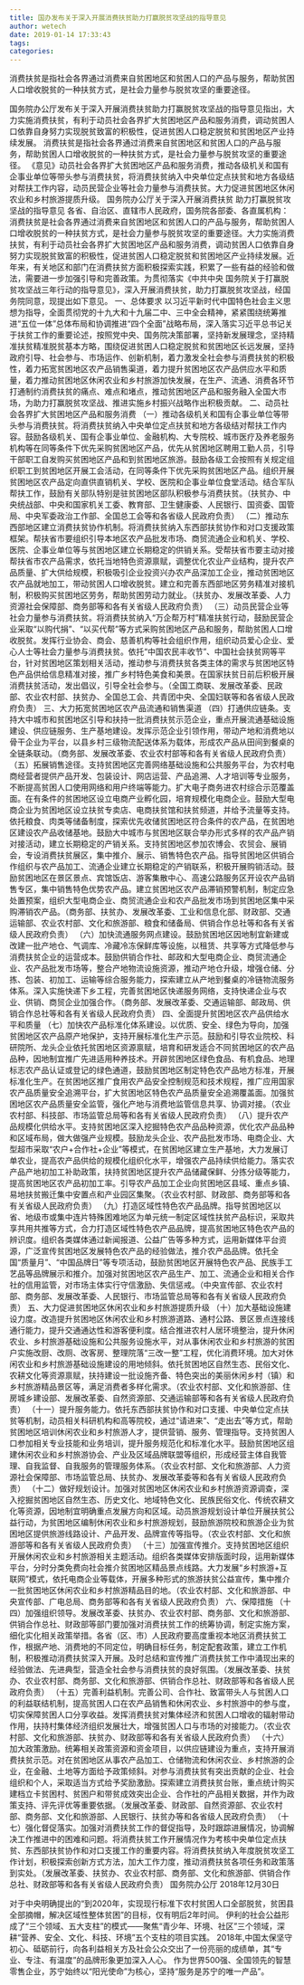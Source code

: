 ```yaml
---
title: 国办发布关于深入开展消费扶贫助力打赢脱贫攻坚战的指导意见
author: wetech
date: 2019-01-14 17:33:43
tags: 
categories: 
---
```

消费扶贫是指社会各界通过消费来自贫困地区和贫困人口的产品与服务，帮助贫困人口增收脱贫的一种扶贫方式，是社会力量参与脱贫攻坚的重要途径。
<!-- more -->
国务院办公厅发布关于深入开展消费扶贫助力打赢脱贫攻坚战的指导意见指出，大力实施消费扶贫，有利于动员社会各界扩大贫困地区产品和服务消费，调动贫困人口依靠自身努力实现脱贫致富的积极性，促进贫困人口稳定脱贫和贫困地区产业持续发展。
消费扶贫是指社会各界通过消费来自贫困地区和贫困人口的产品与服务，帮助贫困人口增收脱贫的一种扶贫方式，是社会力量参与脱贫攻坚的重要途径。
《意见》动员社会各界扩大贫困地区产品和服务消费，推动各级机关和国有企事业单位等带头参与消费扶贫，将消费扶贫纳入中央单位定点扶贫和地方各级结对帮扶工作内容，动员民营企业等社会力量参与消费扶贫。大力促进贫困地区休闲农业和乡村旅游提质升级。
国务院办公厅关于深入开展消费扶贫 助力打赢脱贫攻坚战的指导意见
各省、自治区、直辖市人民政府，国务院各部委、各直属机构：
消费扶贫是社会各界通过消费来自贫困地区和贫困人口的产品与服务，帮助贫困人口增收脱贫的一种扶贫方式，是社会力量参与脱贫攻坚的重要途径。大力实施消费扶贫，有利于动员社会各界扩大贫困地区产品和服务消费，调动贫困人口依靠自身努力实现脱贫致富的积极性，促进贫困人口稳定脱贫和贫困地区产业持续发展。近年来，有关地区和部门在消费扶贫方面积极探索实践，积累了一些有益的经验和做法，需要进一步加强引导和完善政策。为贯彻落实《中共中央 国务院关于打赢脱贫攻坚战三年行动的指导意见》，深入开展消费扶贫，助力打赢脱贫攻坚战，经国务院同意，现提出如下意见。
一、总体要求
以习近平新时代中国特色社会主义思想为指导，全面贯彻党的十九大和十九届二中、三中全会精神，紧紧围绕统筹推进“五位一体”总体布局和协调推进“四个全面”战略布局，深入落实习近平总书记关于扶贫工作的重要论述，按照党中央、国务院决策部署，坚持新发展理念，坚持精准扶贫精准脱贫基本方略，围绕促进贫困人口稳定脱贫和贫困地区长远发展，坚持政府引导、社会参与、市场运作、创新机制，着力激发全社会参与消费扶贫的积极性，着力拓宽贫困地区农产品销售渠道，着力提升贫困地区农产品供应水平和质量，着力推动贫困地区休闲农业和乡村旅游加快发展，在生产、流通、消费各环节打通制约消费扶贫的痛点、难点和堵点，推动贫困地区产品和服务融入全国大市场，为助力打赢脱贫攻坚战、推进实施乡村振兴战略作出积极贡献。
二、动员社会各界扩大贫困地区产品和服务消费
（一）推动各级机关和国有企事业单位等带头参与消费扶贫。将消费扶贫纳入中央单位定点扶贫和地方各级结对帮扶工作内容。鼓励各级机关、国有企事业单位、金融机构、大专院校、城市医疗及养老服务机构等在同等条件下优先采购贫困地区产品，优先从贫困地区聘用工勤人员，引导干部职工自发购买贫困地区产品和到贫困地区旅游。鼓励各级工会按照有关规定组织职工到贫困地区开展工会活动，在同等条件下优先采购贫困地区产品。组织开展贫困地区农产品定向直供直销机关、学校、医院和企事业单位食堂活动。结合军队帮扶工作，鼓励有关部队特别是驻贫困地区部队积极参与消费扶贫。（扶贫办、中央统战部、中央和国家机关工委、教育部、卫生健康委、人民银行、国资委、国管局、中央军委政治工作部、全国总工会等和各省级人民政府负责）
（二）推动东西部地区建立消费扶贫协作机制。将消费扶贫纳入东西部扶贫协作和对口支援政策框架。帮扶省市要组织引导本地区农产品批发市场、商贸流通企业和机关、学校、医院、企事业单位等与贫困地区建立长期稳定的供销关系。受帮扶省市要主动对接帮扶省市农产品需求，依托当地特色资源禀赋，调整优化农业产业结构，提升农产品质量、扩大供给规模，积极吸引企业投资兴办农产品深加工企业，推动贫困地区农产品就地加工，带动贫困人口增收脱贫。建立和完善东西部地区劳务精准对接机制，积极购买贫困地区劳务，帮助贫困劳动力就业。（扶贫办、发展改革委、人力资源社会保障部、商务部等和各有关省级人民政府负责）
（三）动员民营企业等社会力量参与消费扶贫。将消费扶贫纳入“万企帮万村”精准扶贫行动，鼓励民营企业采取“以购代捐”、“以买代帮”等方式采购贫困地区产品和服务，帮助贫困人口增收脱贫。发挥行业协会、商会、慈善机构等社会组织作用，组织动员爱心企业、爱心人士等社会力量参与消费扶贫。依托“中国农民丰收节”、中国社会扶贫网等平台，针对贫困地区策划相关活动，推动参与消费扶贫各类主体的需求与贫困地区特色产品供给信息精准对接，推广乡村特色美食和美景。在国家扶贫日前后积极开展消费扶贫活动，发出倡议，引导全社会参与。（全国工商联、发展改革委、民政部、农业农村部、扶贫办、全国总工会、共青团中央、全国妇联等和各省级人民政府负责）
三、大力拓宽贫困地区农产品流通和销售渠道
（四）打通供应链条。支持大中城市和贫困地区引导和扶持一批消费扶贫示范企业，重点开展流通基础设施建设、供应链服务、生产基地建设。发挥示范企业引领作用，带动产地和消费地以骨干企业为平台，以县乡村三级物流配送体系为载体，形成农产品从田间到餐桌的全链条联动。（商务部、发展改革委、农业农村部等和各有关省级人民政府负责）
（五）拓展销售途径。支持贫困地区完善网络基础设施和公共服务平台，为农村电商经营者提供产品开发、包装设计、网店运营、产品追溯、人才培训等专业服务，不断提高贫困人口使用网络和用户终端等能力。扩大电子商务进农村综合示范覆盖面。在有条件的贫困地区设立电商产业孵化园，培育规模化电商企业。鼓励大型电商企业为贫困地区设立扶贫专卖店、电商扶贫馆和扶贫频道，并给予流量等支持。依托粮食、肉类等储备制度，探索优先收储贫困地区符合条件的农产品，在贫困地区建设农产品收储基地。鼓励大中城市与贫困地区联合举办形式多样的农产品产销对接活动，建立长期稳定的产销关系。支持贫困地区参加农博会、农贸会、展销会，专设消费扶贫展区，集中推介、展示、销售特色农产品。指导贫困地区供销合作组织与农产品加工、流通企业建立长期稳定的产销联系，积极开展购销活动。鼓励贫困地区在景区景点、宾馆饭店、游客集散中心、高速公路服务区开设农产品销售专区，集中销售特色优势农产品。建立贫困地区农产品滞销预警机制，制定应急处置预案，组织大型电商企业、商贸流通企业和农产品批发市场到贫困地区集中采购滞销农产品。（商务部、扶贫办、发展改革委、工业和信息化部、财政部、交通运输部、农业农村部、文化和旅游部、粮食和储备局、供销合作总社等和各有关省级人民政府负责）
（六）加快流通服务网点建设。鼓励贫困地区因地制宜新建或改建一批产地仓、气调库、冷藏冷冻保鲜库等设施，以租赁、共享等方式降低参与消费扶贫企业的运营成本。鼓励供销合作社、邮政和大型电商企业、商贸流通企业、农产品批发市场等，整合产地物流设施资源，推动产地仓升级，增强仓储、分拣、包装、初加工、运输等综合服务能力，探索建立从产地到餐桌的冷链物流服务体系。深入实施快递下乡工程，完善贫困地区快递服务网络，支持快递企业与农业、供销、商贸企业加强合作。（商务部、发展改革委、交通运输部、邮政局、供销合作总社等和各有关省级人民政府负责）
四、全面提升贫困地区农产品供给水平和质量
（七）加快农产品标准化体系建设。以优质、安全、绿色为导向，加强贫困地区农产品原产地保护，支持开展标准化生产示范。鼓励和引导农业院校、科研院所、龙头企业依托贫困地区资源禀赋，培育和研发适合不同贫困地区的农产品品种，因地制宜推广先进适用种养技术。开辟贫困地区绿色食品、有机食品、地理标志农产品认证或登记的绿色通道，鼓励贫困地区制定特色农产品地方标准，开展标准化生产。在贫困地区推广食用农产品安全控制规范和技术规程，推广应用国家农产品质量安全追溯平台，扩大贫困地区特色农产品质量安全追溯覆盖面。加强贫困地区农产品质量安全监管，强化产地与消费地监管信息共享、协调对接。（农业农村部、科技部、市场监管总局等和各有关省级人民政府负责）
（八）提升农产品规模化供给水平。支持贫困地区深入挖掘特色农产品品种资源，优化农产品品种和区域布局，做大做强产业规模。鼓励龙头企业、农产品批发市场、电商企业、大型超市采取“农户+合作社+企业”等模式，在贫困地区建立生产基地，大力发展订单农业，提高农产品供给的规模化组织化水平，增强农产品持续供给能力。落实农产品产地初加工补助政策，扶持贫困地区提升农产品储藏保鲜、分拣分级等能力，提高贫困地区农产品初加工率。引导农产品加工企业向贫困地区县域、重点乡镇、易地扶贫搬迁集中安置点和产业园区集聚。（农业农村部、财政部、商务部等和各有关省级人民政府负责）
（九）打造区域性特色农产品品牌。指导贫困地区以省、地级市或集中连片特殊困难地区为单元统一制定区域性扶贫产品标识，采取共享共用共推等方式，合力打造区域性特色农产品品牌，提高贫困地区特色农产品的辨识度。组织各类媒体通过新闻报道、公益广告等多种方式，运用新媒体平台资源，广泛宣传贫困地区发展特色农产品的经验做法，推介农产品品牌。依托全国“质量月”、“中国品牌日”等专项活动，鼓励贫困地区开展特色农产品、民族手工艺品等品牌展示和推介。加强对贫困地区农产品生产、加工、流通企业和相关合作社的信用监管，对市场主体实行守信激励、失信惩戒。（中央宣传部、农业农村部、商务部、发展改革委、人民银行、市场监管总局等和各有关省级人民政府负责）
五、大力促进贫困地区休闲农业和乡村旅游提质升级
（十）加大基础设施建设力度。改造提升贫困地区休闲农业和乡村旅游道路、通村公路、景区景点连接线通行能力，提升交通通达性和游客便利度。结合推进农村人居环境整治，提升休闲农业、乡村旅游基础设施和公共服务设施水平，对从事休闲农业和乡村旅游的贫困户实施改厨、改厕、改客房、整理院落“三改一整”工程，优化消费环境。加大对休闲农业和乡村旅游基础设施建设的用地倾斜。依托贫困地区自然生态、民俗文化、农耕文化等资源禀赋，扶持建设一批设施齐备、特色突出的美丽休闲乡村（镇）和乡村旅游精品景区等，满足消费者多样化需求。（农业农村部、文化和旅游部、住房城乡建设部、发展改革委、自然资源部、交通运输部等和各有关省级人民政府负责）
（十一）提升服务能力。依托东西部扶贫协作和对口支援、中央单位定点扶贫等机制，动员相关科研机构和高等院校，通过“请进来”、“走出去”等方式，帮助贫困地区培训休闲农业和乡村旅游人才，提供营销、服务、管理指导。支持贫困人口参加相关专业技能和业务培训，提升服务规范化和标准化水平。鼓励贫困地区组建休闲农业和乡村旅游协会、产业及区域品牌联盟等组织，形成经营主体自我管理、自我监督、自我服务的管理服务体系。（农业农村部、文化和旅游部、人力资源社会保障部、市场监管总局、扶贫办、发展改革委等和各有关省级人民政府负责）
（十二）做好规划设计。加强对贫困地区休闲农业和乡村旅游资源调查，深入挖掘贫困地区自然生态、历史文化、地域特色文化、民族民俗文化、传统农耕文化等资源，因地制宜明确重点发展方向和区域。动员旅游规划设计单位开展扶贫公益行动，为贫困地区编制休闲农业和乡村旅游规划，鼓励旅游院校和旅游企业为贫困地区提供旅游线路设计、产品开发、品牌宣传等指导。（农业农村部、文化和旅游部等和各有关省级人民政府负责）
（十三）加强宣传推介。支持贫困地区组织开展休闲农业和乡村旅游相关主题活动。组织各类媒体安排版面时段，运用新媒体平台，分时分类免费向社会推介贫困地区精品景点线路。大力发展“乡村旅游+互联网”模式，依托电商企业等载体，开展多种形式的旅游扶贫公益宣传，集中推介一批贫困地区休闲农业和乡村旅游精品目的地。（农业农村部、文化和旅游部、中央宣传部、广电总局、商务部等和各有关省级人民政府负责）
六、保障措施
（十四）加强组织领导。发展改革委、扶贫办、农业农村部、商务部、文化和旅游部、供销合作总社、财政部等部门要加强对消费扶贫工作的统筹协调，制定实施方案，细化实化相关政策举措。各省（区、市）人民政府要高度重视本地区消费扶贫工作，根据产地、消费地的不同定位，明确目标任务，制定配套政策，建立工作机制，积极推动消费扶贫深入开展。及时总结和宣传推广消费扶贫工作中涌现出来的经验做法、先进典型，营造全社会参与消费扶贫的良好氛围。（发展改革委、扶贫办、农业农村部、商务部、文化和旅游部、供销合作总社、财政部等和各省级人民政府负责）
（十五）完善利益机制。完善公司、合作社、致富带头人与贫困人口的利益联结机制，提高贫困人口在农产品销售和休闲农业、乡村旅游中的参与度，切实保障贫困人口分享收益。发挥消费扶贫对集体经济和贫困人口增收的辐射带动作用，扶持村集体经济组织发展壮大，增强贫困人口与市场的对接能力。（农业农村部、文化和旅游部、扶贫办、财政部等和各有关省级人民政府负责）
（十六）加大政策激励。统筹相关政策资源和资金项目，以供应链建设为重点，支持开展消费扶贫示范。对在贫困地区从事农产品加工、仓储物流和休闲农业、乡村旅游的企业，在金融、土地等方面给予政策倾斜。对参与消费扶贫有突出贡献的企业、社会组织和个人，采取适当方式给予奖励激励。探索建立消费扶贫台账，重点统计购买建档立卡贫困村、贫困户和带贫成效突出企业、合作社的产品相关数据，并作为政策支持、评先评优等重要依据。（发展改革委、财政部、自然资源部、农业农村部、商务部、文化和旅游部、人民银行、扶贫办等和各省级人民政府负责）
（十七）强化督促落实。加强对消费扶贫工作的督促指导，及时跟踪进展情况，协调解决工作推进中的困难和问题。将消费扶贫工作开展情况作为考核中央单位定点扶贫、东西部扶贫协作和对口支援工作的重要内容。将消费扶贫纳入年度脱贫攻坚工作计划，积极探索创新方式方法，加大工作力度，推动消费扶贫各项任务和政策落到实处。（发展改革委、扶贫办、农业农村部、商务部、文化和旅游部、供销合作总社、财政部等和各有关省级人民政府负责）
国务院办公厅
2018年12月30日
 
 
对于中央明确提出的“到2020年，实现现行标准下农村贫困人口全部脱贫，贫困县全部摘帽，解决区域性整体贫困”的目标，仅有明后2年时间。
伊利的社会公益形成了“三个领域、五大支柱”的模式——聚焦“青少年、环境、社区”三个领域，深耕“营养、安全、文化、科技、环境”五个支柱的项目实践。
2018年,中国太保坚守初心、砥砺前行，向各利益相关方及社会公众交出了一份亮丽的成绩单，其“专业、专注、有温度”的品牌形象更加深入人心。
作为世界500强、全国领先的智慧零售企业，苏宁始终以“阳光使命”为核心，坚持“服务是苏宁的唯一产品”。
